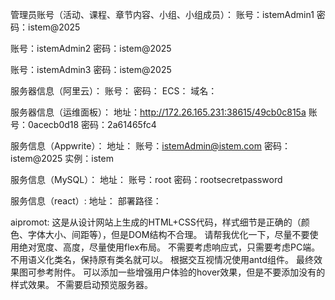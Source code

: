 管理员账号（活动、课程、章节内容、小组、小组成员）：
账号：istemAdmin1
密码：istem@2025

账号：istemAdmin2
密码：istem@2025

账号：istemAdmin3
密码：istem@2025

服务器信息（阿里云）：
账号：
密码：
ECS：
域名：

服务器信息（运维面板）：
地址：http://172.26.165.231:38615/49cb0c815a
账号：0acecb0d18
密码：2a61465fc4

服务信息（Appwrite）：
地址：
账号：istemAdmin@istem.com
密码：istem@2025
实例：istem

服务信息（MySQL）：
地址：
账号：root
密码：rootsecretpassword

服务信息（react）:
地址：
部署路径：

aipromot:
这是从设计网站上生成的HTML+CSS代码，样式细节是正确的（颜色、字体大小、间距等），但是DOM结构不合理。
请帮我优化一下，尽量不要使用绝对宽度、高度，尽量使用flex布局。
不需要考虑响应式，只需要考虑PC端。
不用语义化类名，保持原有类名就可以。
根据交互视情况使用antd组件。
最终效果图可参考附件。
可以添加一些增强用户体验的hover效果，但是不要添加没有的样式效果。
不需要启动预览服务器。